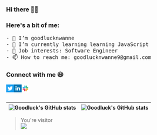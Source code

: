 ### Hi there 👋🏾

<!-- ABOUT ME: START -->
### Here's a **bit** of me:

<samp>
- 👤 I’m goodlucknwanne
</samp><br>
<samp>
- 🌱 I’m currently learning learning JavaScript
</samp><br>
<samp>
- 💼 Job interests: Software Engineer
</samp><br>
<!-- <samp>
- 🤔 I’m looking for help with open source projects | hackathons | internships | entry-level opportunities
</samp><br> -->
<samp>
- 📫 How to reach me: goodlucknwanne9@gmail.com
</samp>
<!-- ABOUT ME: END -->

<!-- SOCIAL ICONS: START -->
### Connect with me :smiley:
<a href="https://twitter.com/goodlucknwanne">
  <img align="left" alt="Goodluck Nwanne Twitter" width="21px" src="https://raw.githubusercontent.com/edent/SuperTinyIcons/099dc12b59179d07d534069bc8551718f786d91a/images/svg/twitter.svg" />
</a>
<a href="https://www.linkedin.com/in/philnwanne/">
  <img align="left" alt="Goodluck Nwanne Linkdin" width="21px" src="https://raw.githubusercontent.com/edent/SuperTinyIcons/099dc12b59179d07d534069bc8551718f786d91a/images/svg/linkedin.svg" />
</a>
<a href="https://altschoolafrica-soe.slack.com/archives/D039TQNH43C">
  <img align="left" alt="Goodluck Nwanne Slack" width="21px"
src="https://raw.githubusercontent.com/edent/SuperTinyIcons/099dc12b59179d07d534069bc8551718f786d91a/images/svg/slack.svg" />
</a><br/><br/>
<!-- SOCIAL ICONS: END -->

| <img align="center" src="https://github-readme-stats.vercel.app/api?username=goodlucknwanne&show_icons=true&include_all_commits=true&hide_border=true" alt="Goodluck's GitHub stats" /> | <img align="center" src="https://github-readme-stats.vercel.app/api/top-langs/?username=goodlucknwanne&langs_count=8&layout=compact&hide_border=true" alt="Goodluck's GitHub stats" /> |
| ------------- | ------------- |

<!-- ![counter](https://ennjviprh19fs24.m.pipedream.net) -->
> You're visitor<br>
![](https://komarev.com/ghpvc/?username=goodlucknwanne9&color=green&label=⌗)

<!---
goodlucknwanne/goodlucknwanne is a ✨ special ✨ repository because its `README.md` (this file) appears on your GitHub profile.
You can click the Preview link to take a look at your changes.
--->
